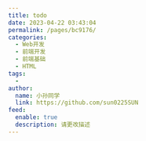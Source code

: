 ```yaml
---
title: todo
date: 2023-04-22 03:43:04
permalink: /pages/bc9176/
categories:
  - Web开发
  - 前端开发
  - 前端基础
  - HTML
tags:
  - 
author: 
  name: 小孙同学
  link: https://github.com/sun0225SUN
feed: 
  enable: true
  description: 请更改描述
---
```

